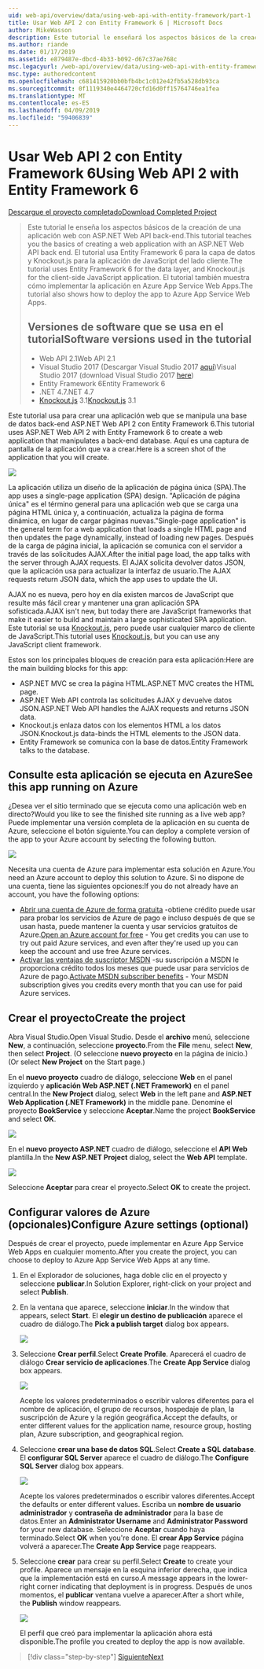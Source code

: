 ```yaml
---
uid: web-api/overview/data/using-web-api-with-entity-framework/part-1
title: Usar Web API 2 con Entity Framework 6 | Microsoft Docs
author: MikeWasson
description: Este tutorial le enseñará los aspectos básicos de la creación de una aplicación web con ASP.NET Web API back-end. Este tutorial usa Entity Framework 6 para el diseño de datos...
ms.author: riande
ms.date: 01/17/2019
ms.assetid: e879487e-dbcd-4b33-b092-d67c37ae768c
msc.legacyurl: /web-api/overview/data/using-web-api-with-entity-framework/part-1
msc.type: authoredcontent
ms.openlocfilehash: c681415920bb0bfb4bc1c012e42fb5a528db93ca
ms.sourcegitcommit: 0f1119340e4464720cfd16d0ff15764746ea1fea
ms.translationtype: MT
ms.contentlocale: es-ES
ms.lasthandoff: 04/09/2019
ms.locfileid: "59406839"
---
```

# <a name="using-web-api-2-with-entity-framework-6"></a><span data-ttu-id="fe144-104">Usar Web API 2 con Entity Framework 6</span><span class="sxs-lookup"><span data-stu-id="fe144-104">Using Web API 2 with Entity Framework 6</span></span>


[<span data-ttu-id="fe144-105">Descargue el proyecto completado</span><span class="sxs-lookup"><span data-stu-id="fe144-105">Download Completed Project</span></span>](https://github.com/MikeWasson/BookService)

> <span data-ttu-id="fe144-106">Este tutorial le enseña los aspectos básicos de la creación de una aplicación web con ASP.NET Web API back-end.</span><span class="sxs-lookup"><span data-stu-id="fe144-106">This tutorial teaches you the basics of creating a web application with an ASP.NET Web API back end.</span></span> <span data-ttu-id="fe144-107">El tutorial usa Entity Framework 6 para la capa de datos y Knockout.js para la aplicación de JavaScript del lado cliente.</span><span class="sxs-lookup"><span data-stu-id="fe144-107">The tutorial uses Entity Framework 6 for the data layer, and Knockout.js for the client-side JavaScript application.</span></span> <span data-ttu-id="fe144-108">El tutorial también muestra cómo implementar la aplicación en Azure App Service Web Apps.</span><span class="sxs-lookup"><span data-stu-id="fe144-108">The tutorial also shows how to deploy the app to Azure App Service Web Apps.</span></span>
>
> ## <a name="software-versions-used-in-the-tutorial"></a><span data-ttu-id="fe144-109">Versiones de software que se usa en el tutorial</span><span class="sxs-lookup"><span data-stu-id="fe144-109">Software versions used in the tutorial</span></span>
>
> - <span data-ttu-id="fe144-110">Web API 2.1</span><span class="sxs-lookup"><span data-stu-id="fe144-110">Web API 2.1</span></span>
> - <span data-ttu-id="fe144-111">Visual Studio 2017 (Descargar Visual Studio 2017 [aquí](https://visualstudio.microsoft.com/downloads/?utm_medium=microsoft&utm_source=docs.microsoft.com&utm_campaign=button+cta&utm_content=download+vs2017))</span><span class="sxs-lookup"><span data-stu-id="fe144-111">Visual Studio 2017 (download Visual Studio 2017 [here](https://visualstudio.microsoft.com/downloads/?utm_medium=microsoft&utm_source=docs.microsoft.com&utm_campaign=button+cta&utm_content=download+vs2017))</span></span>
> - <span data-ttu-id="fe144-112">Entity Framework 6</span><span class="sxs-lookup"><span data-stu-id="fe144-112">Entity Framework 6</span></span>
> - <span data-ttu-id="fe144-113">.NET 4.7</span><span class="sxs-lookup"><span data-stu-id="fe144-113">.NET 4.7</span></span>
> - <span data-ttu-id="fe144-114">[Knockout.js](http://knockoutjs.com/) 3.1</span><span class="sxs-lookup"><span data-stu-id="fe144-114">[Knockout.js](http://knockoutjs.com/) 3.1</span></span>

<span data-ttu-id="fe144-115">Este tutorial usa para crear una aplicación web que se manipula una base de datos back-end ASP.NET Web API 2 con Entity Framework 6.</span><span class="sxs-lookup"><span data-stu-id="fe144-115">This tutorial uses ASP.NET Web API 2 with Entity Framework 6 to create a web application that manipulates a back-end database.</span></span> <span data-ttu-id="fe144-116">Aquí es una captura de pantalla de la aplicación que va a crear.</span><span class="sxs-lookup"><span data-stu-id="fe144-116">Here is a screen shot of the application that you will create.</span></span>

[![](part-1/_static/image2.png)](part-1/_static/image1.png)

<span data-ttu-id="fe144-117">La aplicación utiliza un diseño de la aplicación de página única (SPA).</span><span class="sxs-lookup"><span data-stu-id="fe144-117">The app uses a single-page application (SPA) design.</span></span> <span data-ttu-id="fe144-118">"Aplicación de página única" es el término general para una aplicación web que se carga una página HTML única y, a continuación, actualiza la página de forma dinámica, en lugar de cargar páginas nuevas.</span><span class="sxs-lookup"><span data-stu-id="fe144-118">"Single-page application" is the general term for a web application that loads a single HTML page and then updates the page dynamically, instead of loading new pages.</span></span> <span data-ttu-id="fe144-119">Después de la carga de página inicial, la aplicación se comunica con el servidor a través de las solicitudes AJAX.</span><span class="sxs-lookup"><span data-stu-id="fe144-119">After the initial page load, the app talks with the server through AJAX requests.</span></span> <span data-ttu-id="fe144-120">El AJAX solicita devolver datos JSON, que la aplicación usa para actualizar la interfaz de usuario.</span><span class="sxs-lookup"><span data-stu-id="fe144-120">The AJAX requests return JSON data, which the app uses to update the UI.</span></span>

<span data-ttu-id="fe144-121">AJAX no es nueva, pero hoy en día existen marcos de JavaScript que resulte más fácil crear y mantener una gran aplicación SPA sofisticada.</span><span class="sxs-lookup"><span data-stu-id="fe144-121">AJAX isn't new, but today there are JavaScript frameworks that make it easier to build and maintain a large sophisticated SPA application.</span></span> <span data-ttu-id="fe144-122">Este tutorial se usa [Knockout.js](http://knockoutjs.com/), pero puede usar cualquier marco de cliente de JavaScript.</span><span class="sxs-lookup"><span data-stu-id="fe144-122">This tutorial uses [Knockout.js](http://knockoutjs.com/), but you can use any JavaScript client framework.</span></span>

<span data-ttu-id="fe144-123">Estos son los principales bloques de creación para esta aplicación:</span><span class="sxs-lookup"><span data-stu-id="fe144-123">Here are the main building blocks for this app:</span></span>

- <span data-ttu-id="fe144-124">ASP.NET MVC se crea la página HTML.</span><span class="sxs-lookup"><span data-stu-id="fe144-124">ASP.NET MVC creates the HTML page.</span></span>
- <span data-ttu-id="fe144-125">ASP.NET Web API controla las solicitudes AJAX y devuelve datos JSON.</span><span class="sxs-lookup"><span data-stu-id="fe144-125">ASP.NET Web API handles the AJAX requests and returns JSON data.</span></span>
- <span data-ttu-id="fe144-126">Knockout.js enlaza datos con los elementos HTML a los datos JSON.</span><span class="sxs-lookup"><span data-stu-id="fe144-126">Knockout.js data-binds the HTML elements to the JSON data.</span></span>
- <span data-ttu-id="fe144-127">Entity Framework se comunica con la base de datos.</span><span class="sxs-lookup"><span data-stu-id="fe144-127">Entity Framework talks to the database.</span></span>

## <a name="see-this-app-running-on-azure"></a><span data-ttu-id="fe144-128">Consulte esta aplicación se ejecuta en Azure</span><span class="sxs-lookup"><span data-stu-id="fe144-128">See this app running on Azure</span></span>

<span data-ttu-id="fe144-129">¿Desea ver el sitio terminado que se ejecuta como una aplicación web en directo?</span><span class="sxs-lookup"><span data-stu-id="fe144-129">Would you like to see the finished site running as a live web app?</span></span> <span data-ttu-id="fe144-130">Puede implementar una versión completa de la aplicación en su cuenta de Azure, seleccione el botón siguiente.</span><span class="sxs-lookup"><span data-stu-id="fe144-130">You can deploy a complete version of the app to your Azure account by selecting the following button.</span></span>

[![](http://azuredeploy.net/deploybutton.png)](https://azuredeploy.net/?WT.mc_id=deploy_azure_aspnet&repository=https://github.com/tfitzmac/BookService)

<span data-ttu-id="fe144-131">Necesita una cuenta de Azure para implementar esta solución en Azure.</span><span class="sxs-lookup"><span data-stu-id="fe144-131">You need an Azure account to deploy this solution to Azure.</span></span> <span data-ttu-id="fe144-132">Si no dispone de una cuenta, tiene las siguientes opciones:</span><span class="sxs-lookup"><span data-stu-id="fe144-132">If you do not already have an account, you have the following options:</span></span>

- <span data-ttu-id="fe144-133">[Abrir una cuenta de Azure de forma gratuita](https://azure.microsoft.com/pricing/free-trial/?WT.mc_id=A443DD604) -obtiene crédito puede usar para probar los servicios de Azure de pago e incluso después de que se usan hasta, puede mantener la cuenta y usar servicios gratuitos de Azure.</span><span class="sxs-lookup"><span data-stu-id="fe144-133">[Open an Azure account for free](https://azure.microsoft.com/pricing/free-trial/?WT.mc_id=A443DD604) - You get credits you can use to try out paid Azure services, and even after they're used up you can keep the account and use free Azure services.</span></span>
- <span data-ttu-id="fe144-134">[Activar las ventajas de suscriptor MSDN](https://azure.microsoft.com/pricing/member-offers/msdn-benefits-details/?WT.mc_id=A443DD604) -su suscripción a MSDN le proporciona crédito todos los meses que puede usar para servicios de Azure de pago.</span><span class="sxs-lookup"><span data-stu-id="fe144-134">[Activate MSDN subscriber benefits](https://azure.microsoft.com/pricing/member-offers/msdn-benefits-details/?WT.mc_id=A443DD604) - Your MSDN subscription gives you credits every month that you can use for paid Azure services.</span></span>

## <a name="create-the-project"></a><span data-ttu-id="fe144-135">Crear el proyecto</span><span class="sxs-lookup"><span data-stu-id="fe144-135">Create the project</span></span>

<span data-ttu-id="fe144-136">Abra Visual Studio.</span><span class="sxs-lookup"><span data-stu-id="fe144-136">Open Visual Studio.</span></span> <span data-ttu-id="fe144-137">Desde el **archivo** menú, seleccione **New**, a continuación, seleccione **proyecto**.</span><span class="sxs-lookup"><span data-stu-id="fe144-137">From the **File** menu, select **New**, then select **Project**.</span></span> <span data-ttu-id="fe144-138">(O seleccione **nuevo proyecto** en la página de inicio.)</span><span class="sxs-lookup"><span data-stu-id="fe144-138">(Or select **New Project** on the Start page.)</span></span>

<span data-ttu-id="fe144-139">En el **nuevo proyecto** cuadro de diálogo, seleccione **Web** en el panel izquierdo y **aplicación Web ASP.NET (.NET Framework)** en el panel central.</span><span class="sxs-lookup"><span data-stu-id="fe144-139">In the **New Project** dialog, select **Web** in the left pane and **ASP.NET Web Application (.NET Framework)** in the middle pane.</span></span> <span data-ttu-id="fe144-140">Denomine el proyecto **BookService** y seleccione **Aceptar**.</span><span class="sxs-lookup"><span data-stu-id="fe144-140">Name the project **BookService** and select **OK**.</span></span>

[![](part-1/_static/image11.png)](part-1/_static/image11.png)

<span data-ttu-id="fe144-141">En el **nuevo proyecto ASP.NET** cuadro de diálogo, seleccione el **API Web** plantilla.</span><span class="sxs-lookup"><span data-stu-id="fe144-141">In the **New ASP.NET Project** dialog, select the **Web API** template.</span></span>

[![](part-1/_static/image12.png)](part-1/_static/image12.png)


<span data-ttu-id="fe144-142">Seleccione **Aceptar** para crear el proyecto.</span><span class="sxs-lookup"><span data-stu-id="fe144-142">Select **OK** to create the project.</span></span>

## <a name="configure-azure-settings-optional"></a><span data-ttu-id="fe144-143">Configurar valores de Azure (opcionales)</span><span class="sxs-lookup"><span data-stu-id="fe144-143">Configure Azure settings (optional)</span></span>

<span data-ttu-id="fe144-144">Después de crear el proyecto, puede implementar en Azure App Service Web Apps en cualquier momento.</span><span class="sxs-lookup"><span data-stu-id="fe144-144">After you create the project, you can choose to deploy to Azure App Service Web Apps at any time.</span></span> 

1. <span data-ttu-id="fe144-145">En el Explorador de soluciones, haga doble clic en el proyecto y seleccione **publicar**.</span><span class="sxs-lookup"><span data-stu-id="fe144-145">In Solution Explorer, right-click on your project and select **Publish**.</span></span>

2. <span data-ttu-id="fe144-146">En la ventana que aparece, seleccione **iniciar**.</span><span class="sxs-lookup"><span data-stu-id="fe144-146">In the window that appears, select **Start**.</span></span> <span data-ttu-id="fe144-147">El **elegir un destino de publicación** aparece el cuadro de diálogo.</span><span class="sxs-lookup"><span data-stu-id="fe144-147">The **Pick a publish target** dialog box appears.</span></span>

   [![](part-1/_static/image14.png)](part-1/_static/image14.png)

3. <span data-ttu-id="fe144-148">Seleccione **Crear perfil**.</span><span class="sxs-lookup"><span data-stu-id="fe144-148">Select **Create Profile**.</span></span> <span data-ttu-id="fe144-149">Aparecerá el cuadro de diálogo **Crear servicio de aplicaciones**.</span><span class="sxs-lookup"><span data-stu-id="fe144-149">The **Create App Service** dialog box appears.</span></span>

   [![](part-1/_static/image15.png)](part-1/_static/image15.png)

   <span data-ttu-id="fe144-150">Acepte los valores predeterminados o escribir valores diferentes para el nombre de aplicación, el grupo de recursos, hospedaje de plan, la suscripción de Azure y la región geográfica.</span><span class="sxs-lookup"><span data-stu-id="fe144-150">Accept the defaults, or enter different values for the application name, resource group, hosting plan, Azure subscription, and geographical region.</span></span> 

4. <span data-ttu-id="fe144-151">Seleccione **crear una base de datos SQL**.</span><span class="sxs-lookup"><span data-stu-id="fe144-151">Select **Create a SQL database**.</span></span> <span data-ttu-id="fe144-152">El **configurar SQL Server** aparece el cuadro de diálogo.</span><span class="sxs-lookup"><span data-stu-id="fe144-152">The **Configure SQL Server** dialog box appears.</span></span> 

   [![](part-1/_static/image16.png)](part-1/_static/image16.png)

   <span data-ttu-id="fe144-153">Acepte los valores predeterminados o escribir valores diferentes.</span><span class="sxs-lookup"><span data-stu-id="fe144-153">Accept the defaults or enter different values.</span></span> <span data-ttu-id="fe144-154">Escriba un **nombre de usuario administrador** y **contraseña de administrador** para la base de datos.</span><span class="sxs-lookup"><span data-stu-id="fe144-154">Enter an **Administrator Username** and **Administrator Password** for your new database.</span></span> <span data-ttu-id="fe144-155">Seleccione **Aceptar** cuando haya terminado.</span><span class="sxs-lookup"><span data-stu-id="fe144-155">Select **OK** when you're done.</span></span> <span data-ttu-id="fe144-156">El **crear App Service** página volverá a aparecer.</span><span class="sxs-lookup"><span data-stu-id="fe144-156">The **Create App Service** page reappears.</span></span>

5. <span data-ttu-id="fe144-157">Seleccione **crear** para crear su perfil.</span><span class="sxs-lookup"><span data-stu-id="fe144-157">Select **Create** to create your profile.</span></span> <span data-ttu-id="fe144-158">Aparece un mensaje en la esquina inferior derecha, que indica que la implementación está en curso.</span><span class="sxs-lookup"><span data-stu-id="fe144-158">A message appears in the lower-right corner indicating that deployment is in progress.</span></span> <span data-ttu-id="fe144-159">Después de unos momentos, el **publicar** ventana vuelve a aparecer.</span><span class="sxs-lookup"><span data-stu-id="fe144-159">After a short while, the **Publish** window reappears.</span></span>

    [![](part-1/_static/image17.png)](part-1/_static/image17.png)
   
    <span data-ttu-id="fe144-160">El perfil que creó para implementar la aplicación ahora está disponible.</span><span class="sxs-lookup"><span data-stu-id="fe144-160">The profile you created to deploy the app is now available.</span></span> 


> [!div class="step-by-step"]
> [<span data-ttu-id="fe144-161">Siguiente</span><span class="sxs-lookup"><span data-stu-id="fe144-161">Next</span></span>](part-2.md)
